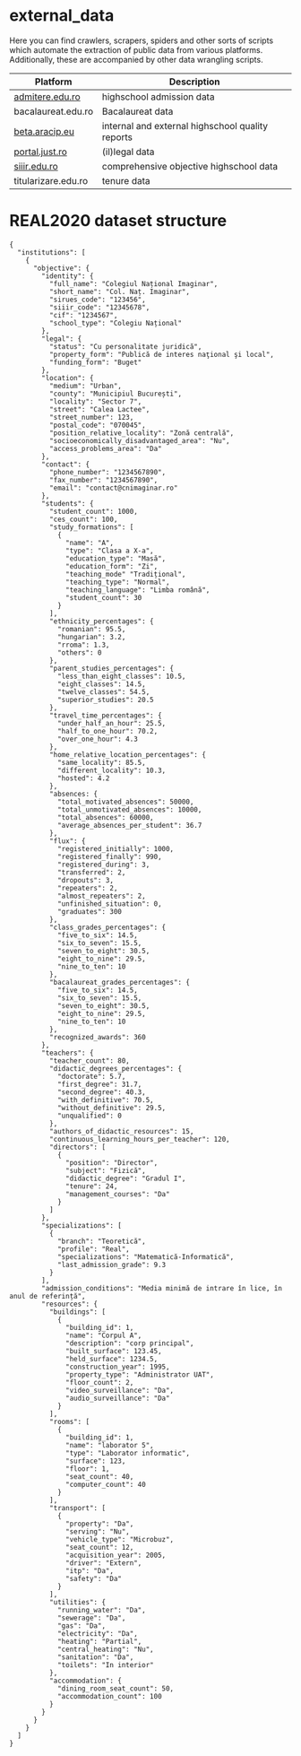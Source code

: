 # external_data

Here you can find crawlers, scrapers, spiders and other sorts of scripts which automate the extraction of public data from various platforms. Additionally, these are accompanied by other data wrangling scripts.

| Platform                                                                                     | Description                                      |
| -------------------------------------------------------------------------------------------- | ------------------------------------------------ |
| [admitere.edu.ro](https://github.com/paubric/real/tree/master/external_data/admitere.edu.ro) | highschool admission data                        |
| bacalaureat.edu.ro                                                                           | Bacalaureat data                                 |
| [beta.aracip.eu](https://github.com/paubric/real/tree/master/external_data/beta.aracip.eu)   | internal and external highschool quality reports |
| [portal.just.ro](https://github.com/paubric/real/tree/master/external_data/portal.just.ro)   | (il)legal data                                   |
| [siiir.edu.ro](https://github.com/paubric/real/tree/master/external_data/siiir.edu.ro)       | comprehensive objective highschool data          |
| titularizare.edu.ro                                                                          | tenure data                                      |

# REAL2020 dataset structure
```
{
  "institutions": [
    {
      "objective": {
        "identity": {
          "full_name": "Colegiul Național Imaginar",
          "short_name": "Col. Naț. Imaginar",
          "sirues_code": "123456",
          "siiir_code": "12345678",
          "cif": "1234567",
          "school_type": "Colegiu Național"
        },
        "legal": {
          "status": "Cu personalitate juridică",
          "property_form": "Publică de interes naţional şi local",
          "funding_form": "Buget"
        },
        "location": {
          "medium": "Urban",
          "county": "Municipiul București",
          "locality": "Sector 7",
          "street": "Calea Lactee",
          "street_number": 123,
          "postal_code": "070045",
          "position_relative_locality": "Zonă centrală",
          "socioeconomically_disadvantaged_area": "Nu",
          "access_problems_area": "Da"
        },
        "contact": {
          "phone_number": "1234567890",
          "fax_number": "1234567890",
          "email": "contact@cnimaginar.ro"
        },
        "students": {
          "student_count": 1000,
          "ces_count": 100,
          "study_formations": [
            {
              "name": "A",
              "type": "Clasa a X-a",
              "education_type": "Masă",
              "education_form": "Zi",
              "teaching_mode" "Tradițional",
              "teaching_type": "Normal",
              "teaching_language": "Limba română",
              "student_count": 30
            }
          ],
          "ethnicity_percentages": {
            "romanian": 95.5,
            "hungarian": 3.2,
            "rroma": 1.3,
            "others": 0
          },
          "parent_studies_percentages": {
            "less_than_eight_classes": 10.5,
            "eight_classes": 14.5,
            "twelve_classes": 54.5,
            "superior_studies": 20.5
          },
          "travel_time_percentages": {
            "under_half_an_hour": 25.5,
            "half_to_one_hour": 70.2,
            "over_one_hour": 4.3
          },
          "home_relative_location_percentages": {
            "same_locality": 85.5,
            "different_locality": 10.3,
            "hosted": 4.2
          },
          "absences: {
            "total_motivated_absences": 50000,
            "total_unmotivated_absences": 10000,
            "total_absences": 60000,
            "average_absences_per_student": 36.7
          },
          "flux": {
            "registered_initially": 1000,
            "registered_finally": 990,
            "registered_during": 3,
            "transferred": 2,
            "dropouts": 3,
            "repeaters": 2,
            "almost_repeaters": 2,
            "unfinished_situation": 0,
            "graduates": 300
          },
          "class_grades_percentages": {
            "five_to_six": 14.5,
            "six_to_seven": 15.5,
            "seven_to_eight": 30.5,
            "eight_to_nine": 29.5,
            "nine_to_ten": 10
          },
          "bacalaureat_grades_percentages": {
            "five_to_six": 14.5,
            "six_to_seven": 15.5,
            "seven_to_eight": 30.5,
            "eight_to_nine": 29.5,
            "nine_to_ten": 10
          },
          "recognized_awards": 360
        },
        "teachers": {
          "teacher_count": 80,
          "didactic_degrees_percentages": {
            "doctorate": 5.7,
            "first_degree": 31.7,
            "second_degree": 40.3,
            "with_definitive": 70.5,
            "without_definitive": 29.5,
            "unqualified": 0
          },
          "authors_of_didactic_resources": 15,
          "continuous_learning_hours_per_teacher": 120,
          "directors": [
            {
              "position": "Director",
              "subject": "Fizică",
              "didactic_degree": "Gradul I",
              "tenure": 24,
              "management_courses": "Da"
            }
          ]
        },
        "specializations": [
          {
            "branch": "Teoretică",
            "profile": "Real",
            "specializations": "Matematică-Informatică",
            "last_admission_grade": 9.3
          }
        ],
        "admission_conditions": "Media minimă de intrare în lice, în anul de referință",
        "resources": {
          "buildings": [
            {
              "building_id": 1,
              "name": "Corpul A",
              "description": "corp principal",
              "built_surface": 123.45,
              "held_surface": 1234.5,
              "construction_year": 1995,
              "property_type": "Administrator UAT",
              "floor_count": 2,
              "video_surveillance": "Da",
              "audio_surveillance": "Da"
            }
          ],
          "rooms": [
            {
              "building_id": 1,
              "name": "laborator 5",
              "type": "Laborator informatic",
              "surface": 123,
              "floor": 1,
              "seat_count": 40,
              "computer_count": 40
            }
          ],
          "transport": [
            {
              "property": "Da",
              "serving": "Nu",
              "vehicle_type": "Microbuz",
              "seat_count": 12,
              "acquisition_year": 2005,
              "driver": "Extern",
              "itp": "Da",
              "safety": "Da"
            }
          ],
          "utilities": {
            "running_water": "Da",
            "sewerage": "Da",
            "gas": "Da",
            "electricity": "Da",
            "heating": "Partial",
            "central_heating": "Nu",
            "sanitation": "Da",
            "toilets": "In interior"
          },
          "accommodation": {
            "dining_room_seat_count": 50,
            "accommodation_count": 100
          }
        }
      }
    }
  ]
}
```

